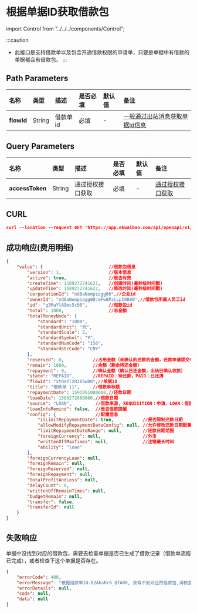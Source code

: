 # 根据单据ID获取借款包

import Control from "../../../components/Control";

<Control
method="GET"
url="/api/openapi/v1/loans/getLoanInfoByFlowId/$`flowId`"
/>

:::caution
- 此接口是支持借款单以及包含开通借款权限的申请单，只要是单据中有借款的单据都会有借款包。
:::

## Path Parameters
| 名称 | 类型 | 描述 | 是否必填 | 默认值 | 备注 |
| :--- | :--- | :--- | :--- |:--- | :--- |
| **flowId** | String | 借款单id | 必填 | - | [一般通过出站消息获取单据Id信息](/docs/open-api/outbound-message/outbound-new) |

## Query Parameters
| 名称 | 类型 | 描述 | 是否必填 | 默认值 | 备注 |
| :--- | :--- | :--- | :--- |:--- | :--- |
| **accessToken** | String | 通过授权接口获取 | 必填 | - | [通过授权接口获取](/docs/open-api/getting-started/auth) |

## CURL
```json
curl --location --request GET 'https://app.ekuaibao.com/api/openapi/v1/loans/getLoanInfoByFlowId/$2a8bsS2qFgck00?accessToken=TNQbsyYQV80I00'
```

## 成功响应(费用明细)
```json
{
    "value": {                         //借款包信息
        "version": 1,                  //版本信息
        "active": true,                //是否有效
        "createTime": 1589272741621,   //创建时间(毫秒级时间戳)
        "updateTime": 1589272741622,   //修改时间(毫秒级时间戳)
        "corporationId": "nd8aNompiogg00",//企业id
        "ownerId": "nd8aNompiogg00:mFw8PzLLpI0800",//借款包所属人员工id
        "id": "g3MaYlA9mc5c00",        //借款包id
        "total": 1000,                 //总金额
        "totalMoneyNode": {
            "standard": "1000",
            "standardUnit": "元",
            "standardScale": 2,
            "standardSymbol": "¥",
            "standardNumCode": "156",
            "standardStrCode": "CNY"
        },
        "reserved": 0,           //占用金额（未确认的还款的金额，还款申请提交中，出纳未确认收款）
        "remain": 1000,          //余额（剩余待还金额）
        "repayment": 0,          //确认金额（确认已还金额，出纳已确认收款）
        "state": "REPAID",       //REPAID：待还款，PAID：已还清
        "flowId": "xt0aYlzRI05w00",//单据ID
        "title": "借款单 11",     //借款单标题
        "repaymentDate": 1591951080000,//还款日期
        "loanDate": 1589272680000,//借款日期
        "source": "LOAN",         //借款来源, REQUISITION：申请，LOAN：借款-默认借款包是借款生成的
        "loanInfoRemind": false,  //是否借款提醒
        "config": {               //配置信息
            "isLimitRepaymentDate": true,           //是否限制还款日期
            "allowModifyRepaymentDateConfig": null, //允许修改还款日期配置
            "limitRepaymentDateRange": null,        //还款日期范围
            "foreignCurrency": null,                //外币
            "writtenOffMaxTimes": null,             //注销最长时间
            "ability": "loan" 
        },
        "foreignCurrencyLoan": null,
        "foreignRemain": null,
        "foreignReserved": null,
        "foreignRepayment": null,
        "totalProfitAndLoss": null,
        "delayCount": 0,
        "writtenOffRemainTimes": null,
        "budgetRemain": null,
        "transfer": false,
        "transferId": null
    }
}
```

## 失败响应
单据中没找到对应的借款包，需要去检查单据是否已生成了借款记录（借款单流程已完成），或者检查下这个单据是否存在。
```json
{
    "errorCode": 400,
    "errorMessage": "根据借款单Id:8ZAbsRr6_QfA00, 获取不到对应的借款包,请核查",
    "errorDetails": null,
    "code": null,
    "data": null
}
```







